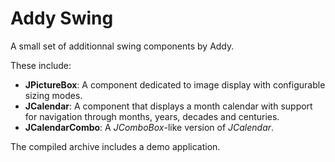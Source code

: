 # Addy Swing

A small set of additionnal swing components by Addy.

These include:

* **JPictureBox**: A component dedicated to image display with configurable sizing modes.
* **JCalendar**: A component that displays a month calendar with support for navigation through months, years, decades and centuries.
* **JCalendarCombo**: A *JComboBox*-like version of *JCalendar*.

The compiled archive includes a demo application.